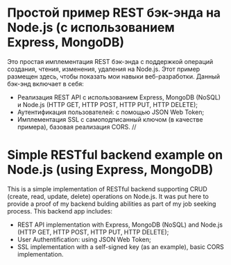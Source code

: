 # Простой пример REST бэк-энда на Node.js (с использованием Express, MongoDB)

Это простая имплементация REST бэк-энда с поддержкой операций создания, чтения, изменения, удаления на Node.js. Этот пример размещен здесь, чтобы показать мои навыки веб-разработки.
Данный бэк-энд включает в себя: 
* Реализация REST API с использованием Express, MongoDB (NoSQL) и Node.js (HTTP GET, HTTP POST, HTTP PUT, HTTP DELETE);
* Аутентификация пользователей: с помощью JSON Web Token;
* Имплементация SSL с самоподписанный ключом (в качестве примера), базовая реализация CORS.
//
# Simple RESTful backend example on Node.js (using Express, MongoDB)

This is a simple implementation of RESTful backend supporting CRUD (create, read, update, delete) operations on Node.js. It was put here to provide a proof of my backend bulding abilities as part of my job seeking process.
This backend app includes: 
* REST API implementation with Express, MongoDB (NoSQL) and Node.js (HTTP GET, HTTP POST, HTTP PUT, HTTP DELETE);
* User Authentification: using JSON Web Token;
* SSL implementation with a self-signed key (as an example), basic CORS implementation.
